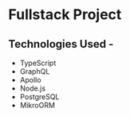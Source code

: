 # Fullstack Project

## Technologies Used -

- TypeScript
- GraphQL
- Apollo
- Node.js
- PostgreSQL
- MikroORM
